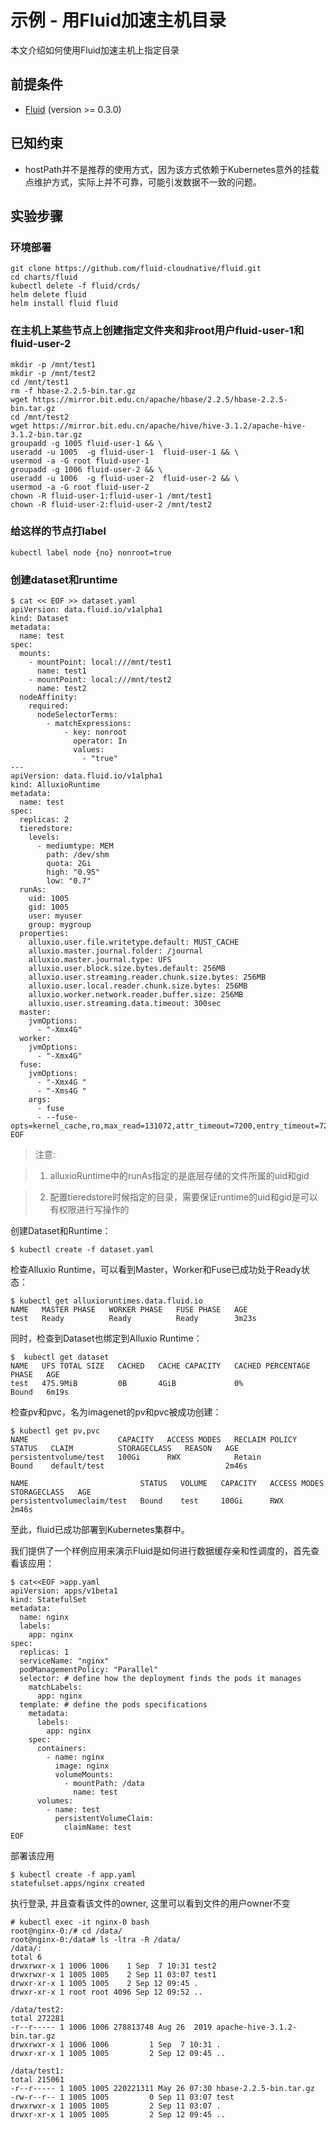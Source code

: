 # 示例 - 用Fluid加速主机目录

本文介绍如何使用Fluid加速主机上指定目录

## 前提条件

- [Fluid](https://github.com/fluid-cloudnative/fluid) (version >= 0.3.0)

## 已知约束

- hostPath并不是推荐的使用方式，因为该方式依赖于Kubernetes意外的挂载点维护方式，实际上并不可靠，可能引发数据不一致的问题。

## 实验步骤

### 环境部署

```
git clone https://github.com/fluid-cloudnative/fluid.git
cd charts/fluid
kubectl delete -f fluid/crds/
helm delete fluid
helm install fluid fluid
```

### 在主机上某些节点上创建指定文件夹和非root用户fluid-user-1和fluid-user-2

```shell
mkdir -p /mnt/test1
mkdir -p /mnt/test2
cd /mnt/test1
rm -f hbase-2.2.5-bin.tar.gz
wget https://mirror.bit.edu.cn/apache/hbase/2.2.5/hbase-2.2.5-bin.tar.gz
cd /mnt/test2
wget https://mirror.bit.edu.cn/apache/hive/hive-3.1.2/apache-hive-3.1.2-bin.tar.gz
groupadd -g 1005 fluid-user-1 && \
useradd -u 1005  -g fluid-user-1  fluid-user-1 && \
usermod -a -G root fluid-user-1
groupadd -g 1006 fluid-user-2 && \
useradd -u 1006  -g fluid-user-2  fluid-user-2 && \
usermod -a -G root fluid-user-2
chown -R fluid-user-1:fluid-user-1 /mnt/test1
chown -R fluid-user-2:fluid-user-2 /mnt/test2
```

### 给这样的节点打label

```
kubectl label node {no} nonroot=true
```

### 创建dataset和runtime

```shell
$ cat << EOF >> dataset.yaml
apiVersion: data.fluid.io/v1alpha1
kind: Dataset
metadata:
  name: test
spec:
  mounts:
    - mountPoint: local:///mnt/test1
      name: test1
    - mountPoint: local:///mnt/test2
      name: test2
  nodeAffinity:
    required:
      nodeSelectorTerms:
        - matchExpressions:
            - key: nonroot
              operator: In
              values:
                - "true"
---
apiVersion: data.fluid.io/v1alpha1
kind: AlluxioRuntime
metadata:
  name: test
spec:
  replicas: 2
  tieredstore:
    levels:
      - mediumtype: MEM
        path: /dev/shm
        quota: 2Gi
        high: "0.95"
        low: "0.7"
  runAs:
    uid: 1005
    gid: 1005
    user: myuser
    group: mygroup
  properties:
    alluxio.user.file.writetype.default: MUST_CACHE
    alluxio.master.journal.folder: /journal
    alluxio.master.journal.type: UFS
    alluxio.user.block.size.bytes.default: 256MB
    alluxio.user.streaming.reader.chunk.size.bytes: 256MB
    alluxio.user.local.reader.chunk.size.bytes: 256MB
    alluxio.worker.network.reader.buffer.size: 256MB
    alluxio.user.streaming.data.timeout: 300sec
  master:
    jvmOptions:
      - "-Xmx4G"
  worker:
    jvmOptions:
      - "-Xmx4G"
  fuse:
    jvmOptions:
      - "-Xmx4G "
      - "-Xms4G "
    args:
      - fuse
      - --fuse-opts=kernel_cache,ro,max_read=131072,attr_timeout=7200,entry_timeout=7200,nonempty
EOF
```

> 注意:

> 1. alluxioRuntime中的runAs指定的是底层存储的文件所属的uid和gid

> 2. 配置tieredstore时候指定的目录，需要保证runtime的uid和gid是可以有权限进行写操作的

创建Dataset和Runtime：

```shell
$ kubectl create -f dataset.yaml
```

检查Alluxio Runtime，可以看到Master，Worker和Fuse已成功处于Ready状态：

```shell
$ kubectl get alluxioruntimes.data.fluid.io
NAME   MASTER PHASE   WORKER PHASE   FUSE PHASE   AGE
test   Ready          Ready          Ready        3m23s
```

同时，检查到Dataset也绑定到Alluxio Runtime：

```shell
$  kubectl get dataset
NAME   UFS TOTAL SIZE   CACHED   CACHE CAPACITY   CACHED PERCENTAGE   PHASE   AGE
test   475.9MiB         0B       4GiB             0%                  Bound   6m19s
```

检查pv和pvc，名为imagenet的pv和pvc被成功创建：

```shell
$ kubectl get pv,pvc
NAME                    CAPACITY   ACCESS MODES   RECLAIM POLICY   STATUS   CLAIM          STORAGECLASS   REASON   AGE
persistentvolume/test   100Gi      RWX            Retain           Bound    default/test                           2m46s

NAME                         STATUS   VOLUME   CAPACITY   ACCESS MODES   STORAGECLASS   AGE
persistentvolumeclaim/test   Bound    test     100Gi      RWX                           2m46s
```

至此，fluid已成功部署到Kubernetes集群中。


我们提供了一个样例应用来演示Fluid是如何进行数据缓存亲和性调度的，首先查看该应用：

```shell
$ cat<<EOF >app.yaml
apiVersion: apps/v1beta1
kind: StatefulSet
metadata:
  name: nginx
  labels:
    app: nginx
spec:
  replicas: 1
  serviceName: "nginx"
  podManagementPolicy: "Parallel"
  selector: # define how the deployment finds the pods it manages
    matchLabels:
      app: nginx
  template: # define the pods specifications
    metadata:
      labels:
        app: nginx
    spec:
      containers:
        - name: nginx
          image: nginx
          volumeMounts:
            - mountPath: /data
              name: test
      volumes:
        - name: test
          persistentVolumeClaim:
            claimName: test
EOF
```

部署该应用

```
$ kubectl create -f app.yaml
statefulset.apps/nginx created
```

执行登录, 并且查看该文件的owner, 这里可以看到文件的用户owner不变

```
# kubectl exec -it nginx-0 bash
root@nginx-0:/# cd /data/
root@nginx-0:/data# ls -ltra -R /data/
/data/:
total 6
drwxrwxr-x 1 1006 1006    1 Sep  7 10:31 test2
drwxrwxr-x 1 1005 1005    2 Sep 11 03:07 test1
drwxr-xr-x 1 1005 1005    2 Sep 12 09:45 .
drwxr-xr-x 1 root root 4096 Sep 12 09:52 ..

/data/test2:
total 272281
-r--r----- 1 1006 1006 278813748 Aug 26  2019 apache-hive-3.1.2-bin.tar.gz
drwxrwxr-x 1 1006 1006         1 Sep  7 10:31 .
drwxr-xr-x 1 1005 1005         2 Sep 12 09:45 ..

/data/test1:
total 215061
-r--r----- 1 1005 1005 220221311 May 26 07:30 hbase-2.2.5-bin.tar.gz
-rw-r--r-- 1 1005 1005         0 Sep 11 03:07 test
drwxrwxr-x 1 1005 1005         2 Sep 11 03:07 .
drwxr-xr-x 1 1005 1005         2 Sep 12 09:45 ..
```